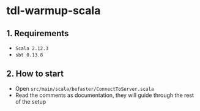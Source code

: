 # tdl-warmup-scala


## 1. Requirements

- `Scala 2.12.3`
- `sbt 0.13.8`

## 2. How to start

- Open `src/main/scala/befaster/ConnectToServer.scala`
- Read the comments as documentation, they will guide through the rest of the setup
